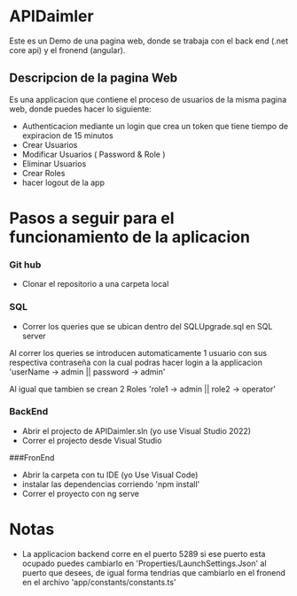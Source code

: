 # APIDaimler 

Este es un Demo de una pagina web, donde se trabaja con el back end (.net core api) y el fronend (angular).

## Descripcion de la pagina Web
Es una applicacion que contiene el proceso de usuarios de la misma pagina web, donde puedes hacer lo siguiente:

- Authenticacion mediante un login que crea un token que tiene tiempo de expiracion de 15 minutos
- Crear Usuarios
- Modificar Usuarios ( Password & Role )
- Eliminar Usuarios
- Crear Roles
- hacer logout de la app

# Pasos a seguir para el funcionamiento de la aplicacion

### Git hub
- Clonar el repositorio a una carpeta local 

### SQL
- Correr los queries que se ubican dentro del SQLUpgrade.sql en SQL server

Al correr los queries se introducen automaticamente 1 usuario con sus respectiva contraseña con la cual podras hacer login a la applicacion 
'userName -> admin || password -> admin'

Al igual que tambien se crean 2 Roles 
'role1 -> admin || role2 -> operator'
 
### BackEnd
- Abrir el projecto de APIDaimler.sln (yo use Visual Studio 2022)
- Correr el projecto desde Visual Studio

###FronEnd
- Abrir la carpeta con tu IDE (yo Use Visual Code)
- instalar las dependencias corriendo 'npm install'
- Correr el proyecto con ng serve

# Notas
- La applicacion backend corre en el puerto 5289 si ese puerto esta ocupado puedes cambiarlo en 'Properties/LaunchSettings.Json' al puerto que desees,
de igual forma tendrias que cambiarlo en el fronend en el archivo 'app/constants/constants.ts' 
